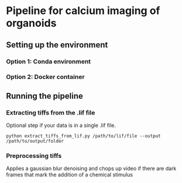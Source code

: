 # Pipeline for calcium imaging of organoids

## Setting up the environment 

### Option 1: Conda environment

### Option 2: Docker container

## Running the pipeline

### Extracting tiffs from the .lif file

Optional step if your data is in a single .lif file. 

```
python extract_tiffs_from_lif.py /path/to/lif/file --output /path/to/output/folder
```

### Preprocessing tiffs

Applies a gaussian blur denoising and chops up video if there are dark frames that mark the addition of a chemical stimulus